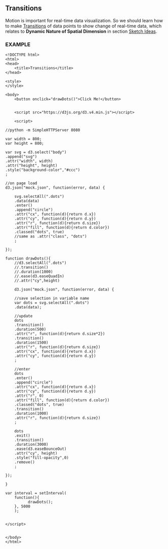 ## Transitions

Motion is important for real-time data visualization. So we should learn how to make [Transitions](https://github.com/zachpino/realtimespace/tree/master/week8) of data points to show change of real-time data, which relates to **Dynamic Nature of Spatial Dimension** in section [Sketch Ideas](sketch.md).

### EXAMPLE
```
<!DOCTYPE html>
<html>
<head>
	<title>Transitions</title>
</head>

<style>
</style>

<body>
	<button onclick="drawDots()">Click Me!</button>


	<script src="https://d3js.org/d3.v4.min.js"></script>

	<script>

//python -m SimpleHTTPServer 8080

var width = 800;
var height = 800;

var svg = d3.select("body")
.append("svg")
.attr("width", width)
.attr("height", height)
.style("background-color","#ccc")
;

//on page load
d3.json("mock.json", function(error, data) {

	svg.selectAll(".dots")
	.data(data)
	.enter()
	.append("circle")
	.attr("cx", function(d){return d.x})
	.attr("cy", function(d){return d.y})
	.attr("r", function(d){return d.size})
	.attr("fill", function(d){return d.color})
	.classed("dots", true)
	//same as .attr("class", "dots")
	;

});

function drawDots(){
	//d3.selectAll(".dots")
	//.transition()
	//.duration(1000)
	//.ease(d3.easeQuadIn)
	//.attr("cy",height)

    d3.json("mock.json", function(error, data) {
	
	//save selection in variable name
	var dots = svg.selectAll(".dots")
	.data(data);

	//update
	dots
	.transition()
	.duration(500)
	.attr("r", function(d){return d.size*2})
	.transition()
	.duration(1500)
	.attr("r", function(d){return d.size})
	.attr("cx", function(d){return d.x})
	.attr("cy", function(d){return d.y})
    ;
	
	//enter
	dots
	.enter()
	.append("circle")
	.attr("cx", function(d){return d.x})
	.attr("cy", function(d){return d.y})
	.attr("r", 0)
	.attr("fill", function(d){return d.color})
	.classed("dots", true)
	.transition()
	.duration(1000)
	.attr("r", function(d){return d.size})
	;

	dots
	.exit()
	.transition()
	.duration(3000)
	.ease(d3.easeBounceOut)
	.attr("cy", height)
	.style("fill-opacity",0)
	.remove()
	;

});
	
}

var interval = setInterval(
    function(){
          drawDots();
    }, 5000
    );


</script>


</body>
</html>
```
